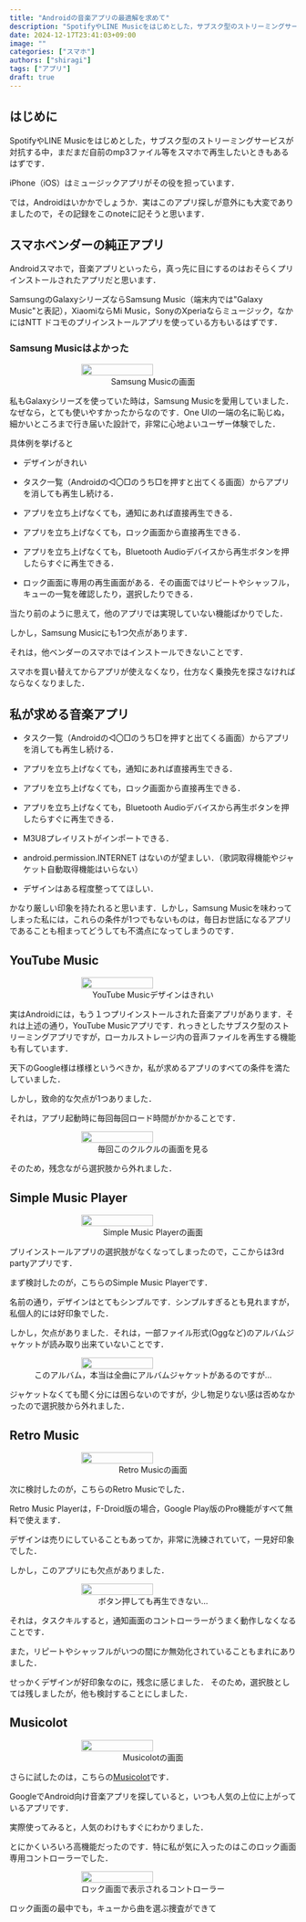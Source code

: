 ```yaml
---
title: "Androidの音楽アプリの最適解を求めて"
description: "SpotifyやLINE Musicをはじめとした，サブスク型のストリーミングサービスが対抗する中，まだまだ自前のmp3ファイル等をスマホで再生したいときもあるはずです..."
date: 2024-12-17T23:41:03+09:00
image: ""
categories: ["スマホ"]
authors: ["shiragi"]
tags: ["アプリ"]
draft: true
---
```


## はじめに

SpotifyやLINE Musicをはじめとした，サブスク型のストリーミングサービスが対抗する中，まだまだ自前のmp3ファイル等をスマホで再生したいときもあるはずです．

iPhone（iOS）はミュージックアプリがその役を担っています．

では，Androidはいかかでしょうか．実はこのアプリ探しが意外にも大変でありましたので，その記録をこのnoteに記そうと思います．

## スマホベンダーの純正アプリ

Androidスマホで，音楽アプリといったら，真っ先に目にするのはおそらくプリインストールされたアプリだと思います．

SamsungのGalaxyシリーズならSamsung Music（端末内では"Galaxy Music"と表記），XiaomiならMi Music，SonyのXperiaならミュージック，なかにはNTT ドコモのプリインストールアプリを使っている方もいるはずです．

### Samsung Musicはよかった
<div style="display: flex;justify-content: center;flex-direction: column;align-items: center;">
<img src="/~shiragi/images/posts/02-1.webp" width="50%" height="50%">
Samsung Musicの画面
</div>

私もGalaxyシリーズを使っていた時は，Samsung Musicを愛用していました．なぜなら，とても使いやすかったからなのです．One UIの一端の名に恥じぬ，細かいところまで行き届いた設計で，非常に心地よいユーザー体験でした．

具体例を挙げると

- デザインがきれい

- タスク一覧（Androidの◁〇□のうち□を押すと出てくる画面）からアプリを消しても再生し続ける．

- アプリを立ち上げなくても，通知にあれば直接再生できる．

- アプリを立ち上げなくても，ロック画面から直接再生できる．

- アプリを立ち上げなくても，Bluetooth Audioデバイスから再生ボタンを押したらすぐに再生できる．

- ロック画面に専用の再生画面がある．その画面ではリピートやシャッフル，キューの一覧を確認したり，選択したりできる．

当たり前のように思えて，他のアプリでは実現していない機能ばかりでした．

しかし，Samsung Musicにも1つ欠点があります．

それは，他ベンダーのスマホではインストールできないことです．

スマホを買い替えてからアプリが使えなくなり，仕方なく乗換先を探さなければならなくなりました．

## 私が求める音楽アプリ

- タスク一覧（Androidの◁〇□のうち□を押すと出てくる画面）からアプリを消しても再生し続ける．

- アプリを立ち上げなくても，通知にあれば直接再生できる．

- アプリを立ち上げなくても，ロック画面から直接再生できる．

- アプリを立ち上げなくても，Bluetooth Audioデバイスから再生ボタンを押したらすぐに再生できる．

- M3U8プレイリストがインポートできる．

- android.permission.INTERNET はないのが望ましい．（歌詞取得機能やジャケット自動取得機能はいらない）

- デザインはある程度整っててほしい．

かなり厳しい印象を持たれると思います．しかし，Samsung Musicを味わってしまった私には，これらの条件が1つでもないものは，毎日お世話になるアプリであることも相まってどうしても不満点になってしまうのです．

## YouTube Music

<div style="display: flex;justify-content: center;flex-direction: column;align-items: center;">
<img src="/~shiragi/images/posts/02-2.webp" width="50%" height="50%">
YouTube Musicデザインはきれい
</div>

実はAndroidには，もう１つプリインストールされた音楽アプリがあります．それは上述の通り，YouTube Musicアプリです．れっきとしたサブスク型のストリーミングアプリですが，ローカルストレージ内の音声ファイルを再生する機能も有しています．

天下のGoogle様は様様というべきか，私が求めるアプリのすべての条件を満たしていました．

しかし，致命的な欠点が1つありました．

それは，アプリ起動時に毎回毎回ロード時間がかかることです．
<div style="display: flex;justify-content: center;flex-direction: column;align-items: center;">
<img src="/~shiragi/images/posts/02-3.webp" width="50%" height="50%">
毎回このクルクルの画面を見る
</div>

そのため，残念ながら選択肢から外れました．

## Simple Music Player
<div style="display: flex;justify-content: center;flex-direction: column;align-items: center;">
<img src="/~shiragi/images/posts/02-4.webp" width="50%" height="50%">
Simple Music Playerの画面
</div>

プリインストールアプリの選択肢がなくなってしまったので，ここからは3rd partyアプリです．

まず検討したのが，こちらのSimple Music Playerです．

名前の通り，デザインはとてもシンプルです．シンプルすぎるとも見れますが，私個人的には好印象でした．

しかし，欠点がありました．それは，一部ファイル形式(Oggなど)のアルバムジャケットが読み取り出来ていないことです．

<div style="display: flex;justify-content: center;flex-direction: column;align-items: center;">
<img src="/~shiragi/images/posts/02-5.webp" width="50%" height="50%">
このアルバム，本当は全曲にアルバムジャケットがあるのですが…
</div>

ジャケットなくても聞く分には困らないのですが，少し物足りない感は否めなかったので選択肢から外れました．

## Retro Music
<div style="display: flex;justify-content: center;flex-direction: column;align-items: center;">
<img src="/~shiragi/images/posts/02-6.webp" width="50%" height="50%">
Retro Musicの画面
</div>

次に検討したのが，こちらのRetro Musicでした．

Retro Music Playerは，F-Droid版の場合，Google Play版のPro機能がすべて無料で使えます．

デザインは売りにしていることもあってか，非常に洗練されていて，一見好印象でした．

しかし，このアプリにも欠点がありました．

<div style="display: flex;justify-content: center;flex-direction: column;align-items: center;">
<img src="/~shiragi/images/posts/02-7.webp" width="50%" height="50%">
ボタン押しても再生できない…
</div>

それは，タスクキルすると，通知画面のコントローラーがうまく動作しなくなることです．

また，リピートやシャッフルがいつの間にか無効化されていることもまれにありました．

せっかくデザインが好印象なのに，残念に感じました．
そのため，選択肢としては残しましたが，他も検討することにしました．

## Musicolot
<div style="display: flex;justify-content: center;flex-direction: column;align-items: center;">
<img src="/~shiragi/images/posts/02-8.png" width="50%" height="50%">
Musicolotの画面
</div>

さらに試したのは，こちらの[Musicolot](https://play.google.com/store/apps/details?id=in.krosbits.musicolet&hl=ja)です．

GoogleでAndroid向け音楽アプリを探していると，いつも人気の上位に上がっているアプリです．

実際使ってみると，人気のわけもすぐにわかりました．

とにかくいろいろ高機能だったのです．特に私が気に入ったのはこのロック画面専用コントローラーでした．

<div style="display: flex;justify-content: center;flex-direction: column;align-items: center;">
<img src="/~shiragi/images/posts/02-9.png" width="50%" height="50%">
ロック画面で表示されるコントローラー
</div>

ロック画面の最中でも，キューから曲を選ぶ捜査ができて